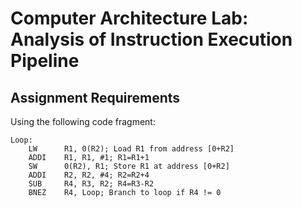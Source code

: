 # Computer Architecture Lab: Analysis of Instruction Execution Pipeline

## Assignment Requirements
Using the following code fragment:
```assembly
Loop:
    LW      R1, 0(R2); Load R1 from address [0+R2]
    ADDI    R1, R1, #1; R1=R1+1
    SW      0(R2), R1; Store R1 at address [0+R2]
    ADDI    R2, R2, #4; R2=R2+4
    SUB     R4, R3, R2; R4=R3-R2
    BNEZ    R4, Loop; Branch to loop if R4 != 0
```
